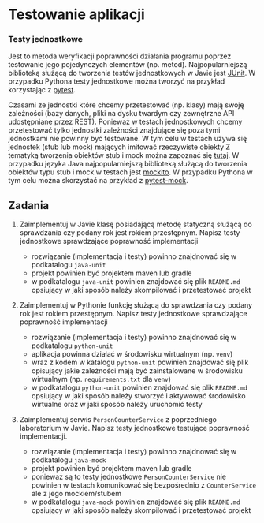 # Testowanie aplikacji

### Testy jednostkowe
Jest to metoda weryfikacji poprawności działania programu poprzez testowanie jego pojedynczych elementów (np. metod). Najpopularniejszą biblioteką służącą do tworzenia testów jednostkowych w Javie jest [JUnit](https://junit.org/junit5/docs/current/user-guide/#writing-tests). W przypadku Pythona testy jednostkowe można tworzyć na przykład korzystając z [pytest](https://docs.pytest.org/en/7.1.x/).

Czasami ze jednostki które chcemy przetestować (np. klasy) mają swoję zależności (bazy danych, pliki na dysku twardym czy zewnętrzne API udostępniane przez REST). Ponieważ w testach jednostkowych chcemy przetestować tylko jednostki zależności znajdujące się poza tymi jednostkami nie powinny być testowane. W tym celu w testach używa się jednostek (stub lub mock) mających imitować rzeczywiste obiekty Z tematyką tworzenia obiektów stub i mock można zapoznać się [tutaj](https://www.samouczekprogramisty.pl/testy-jednostkowe-z-uzyciem-mock-i-stub/). W przypadku języka Java najpopularniejszą biblioteką służącą do tworzenia obiektów typu stub i mock w testach jest [mockito](https://www.baeldung.com/mockito-annotations). W przypadku Pythona w tym celu można skorzystać na przykład z [pytest-mock](https://pypi.org/project/pytest-mock/).

## Zadania
1. Zaimplementuj w Javie klasę posiadającą metodę statyczną służącą do sprawdzania czy podany rok jest rokiem przestępnym. Napisz testy jednostkowe sprawdzające poprawność implementacji
   * rozwiązanie (implementacja i testy) powinno znajdnować się w podkatalogu `java-unit`
   * projekt powinien być projektem maven lub gradle
   * w podkatalogu `java-unit` powinien znajdować się plik `README.md` opsiujący w jaki sposób należy skompilować i przetestować projekt

2. Zaimplementuj w Pythonie funkcję służącą do sprawdzania czy podany rok jest rokiem przestępnym. Napisz testy jednostkowe sprawdzające poprawność implementacji
    * rozwiązanie (implementacja i testy) powinno znajdnować się w podkatalogu `python-unit`
    * aplikacja powinna działać w środowisku wirtualnym (np. `venv`)
    * wraz z kodem w katalogu `python-unit` powinien znajdować się plik opisujący jakie zależności mają być zainstalowane w środowisku wirtualnym (np. `requirements.txt` dla `venv`)
    * w podkatalogu `python-unit` powinien znajdować się plik `README.md` opsiujący w jaki sposób należy stworzyć i aktywować środowisko wirtualne oraz w jaki sposób należy uruchomić testy

3. Zaimplementuj serwis `PersonCounterService` z poprzedniego laboratorium w Javie. Napisz testy jednostkowe testujące poprawność implementacji.
    * rozwiązanie (implementacja i testy) powinno znajdnować się w podkatalogu `java-mock`
    * projekt powinien być projektem maven lub gradle
    * ponieważ są to testy jednostkowe `PersonCounterService` nie powinien w testach komunikować się bezpośrednio z `CounterService` ale z jego mockiem/stubem
    * w podkatalogu `java-mock` powinien znajdować się plik `README.md` opsiujący w jaki sposób należy skompilować i przetestować projekt